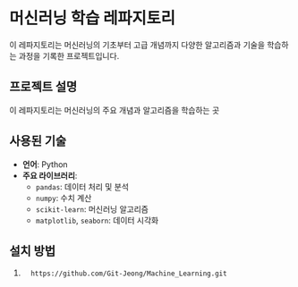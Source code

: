 # 머신러닝 학습 레파지토리

이 레파지토리는 머신러닝의 기초부터 고급 개념까지 다양한 알고리즘과 기술을 학습하는 과정을 기록한 프로젝트입니다. 

## 프로젝트 설명

이 레파지토리는 머신러닝의 주요 개념과 알고리즘을 학습하는 곳

## 사용된 기술

- **언어**: Python
- **주요 라이브러리**:
  - `pandas`: 데이터 처리 및 분석
  - `numpy`: 수치 계산
  - `scikit-learn`: 머신러닝 알고리즘
  - `matplotlib`, `seaborn`: 데이터 시각화

## 설치 방법

1. 
   ```bash
     https://github.com/Git-Jeong/Machine_Learning.git
